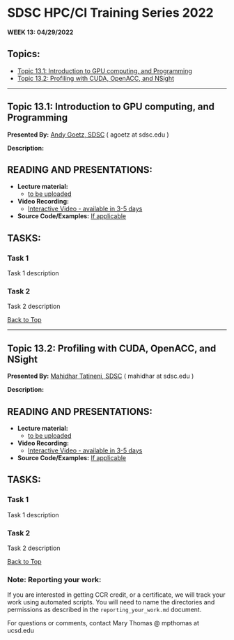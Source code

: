 # SDSC HPC/CI Training Series 2022

**WEEK 13: 04/29/2022**

## Topics:<a name="top">
* [Topic 13.1: Introduction to GPU computing, and Programming](#topic1)
* [Topic 13.2: Profiling with CUDA, OpenACC, and NSight](#topic2)


________
## Topic 13.1: Introduction to GPU computing, and Programming<a name="topic1"></a>

**Presented By:** [Andy Goetz, SDSC](https://www.sdsc.edu/research/researcher_spotlight/goetz_andreas.html) ( agoetz  at  sdsc.edu )

**Description:**
  
## READING AND PRESENTATIONS:
* **Lecture material:** 
   * [to be uploaded]()
* **Video Recording:** 
   * [Interactive Video  - available in 3-5 days ]()
* **Source Code/Examples:** [If applicable]()

## TASKS:

### Task 1
Task 1 description 


### Task 2
Task 2 description 


[Back to Top](#top) 

  ________
## Topic 13.2:  Profiling with CUDA, OpenACC, and NSight  <a name="topic2"></a>

**Presented By:** [Mahidhar Tatineni, SDSC](https://www.sdsc.edu/research/researcher_spotlight/tatineni_mahidhar.html) ( mahidhar  at  sdsc.edu )

**Description:**
  
## READING AND PRESENTATIONS:
* **Lecture material:** 
   * [to be uploaded]()
* **Video Recording:** 
   * [Interactive Video  - available in 3-5 days ]()
* **Source Code/Examples:** [If applicable]()

## TASKS:

### Task 1
Task 1 description 


### Task 2
Task 2 description 

  



[Back to Top](#top)
  
### Note: Reporting your work:
If you are interested in getting CCR credit, or a certificate, we will track your work using automated scripts.
You will need to name the directories and permissions as described in the ``reporting_your_work.md`` document.



For questions or comments, contact Mary Thomas @ mpthomas  at  ucsd.edu
